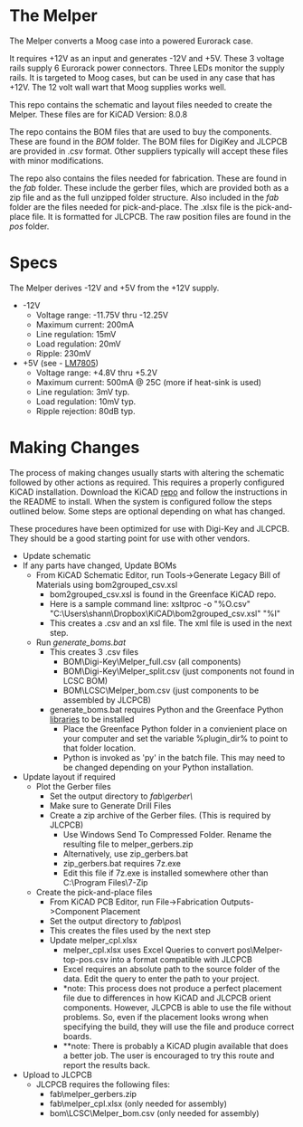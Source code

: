 # The Melper
The Melper converts a Moog case into a powered Eurorack case.

It requires +12V as an input and generates -12V and +5V.
These 3 voltage rails supply 6 Eurorack power connectors.
Three LEDs monitor the supply rails.
It is targeted to Moog cases, but can be used in any case that has +12V.
The 12 volt wall wart that Moog supplies works well. 

This repo contains the schematic and layout files needed to create the Melper.
These files are for KiCAD Version: 8.0.8

The repo contains the BOM files that are used to buy the components.
These are found in the _BOM_ folder.
The BOM files for DigiKey and JLCPCB are provided in .csv format.
Other suppliers typically will accept these files with minor modifications.

The repo also contains the files needed for fabrication. These are found in the _fab_ folder.
These include the gerber files, which are provided both as a zip file and as the full unzipped folder structure.
Also included in the _fab_ folder are the files needed for pick-and-place.
The .xlsx file is the pick-and-place file. It is formatted for JLCPCB.
The raw position files are found in the _pos_ folder.

# Specs
The Melper derives -12V and +5V from the +12V supply.
- -12V
	- Voltage range: -11.75V thru -12.25V
	- Maximum current: 200mA
	- Line regulation: 15mV
	- Load regulation: 20mV
	- Ripple: 230mV
- +5V (see - [LM7805](https://www.ti.com/lit/ds/symlink/lm7800.pdf))
	- Voltage range: +4.8V thru +5.2V
	- Maximum current: 500mA @ 25C (more if heat-sink is used)
	- Line regulation: 3mV typ.
	- Load regulation: 10mV typ.
	- Ripple rejection: 80dB typ.
	

# Making Changes
The process of making changes usually starts with altering the schematic followed by other actions as required.
This requires a properly configured KiCAD installation. Download the KiCAD [repo](https://github.com/shannon-greenlight/KiCAD) and follow the instructions in the README to install.
When the system is configured follow the steps outlined below. Some steps are optional depending on what has changed.

These procedures have been optimized for use with Digi-Key and JLCPCB. They should be a good starting point for use with other vendors.

- Update schematic
- If any parts have changed, Update BOMs
	- From KiCAD Schematic Editor, run Tools->Generate Legacy Bill of Materials using bom2grouped_csv.xsl
		- bom2grouped_csv.xsl is found in the Greenface KiCAD repo.
		- Here is a sample command line: xsltproc -o "%O.csv" "C:\Users\shann\Dropbox\KiCAD\bom2grouped_csv.xsl" "%I"
		- This creates a .csv and an xsl file. The xml file is used in the next step.
	- Run _generate_boms.bat_
		- This creates 3 .csv files
			- BOM\Digi-Key\Melper_full.csv (all components)
			- BOM\Digi-Key\Melper_split.csv (just components not found in LCSC BOM)
			- BOM\LCSC\Melper_bom.csv (just components to be assembled by JLCPCB)
		- generate_boms.bat requires Python and the Greenface Python [libraries](https://github.com/shannon-greenlight/PYTHON_BOM) to be installed
			- Place the Greenface Python folder in a convienient place on your computer and set the variable %plugin_dir% to point to that folder location.
			- Python is invoked as 'py' in the batch file. This may need to be changed depending on your Python installation.
- Update layout if required
	- Plot the Gerber files
		- Set the output directory to _fab\gerber\\_
		- Make sure to Generate Drill Files
		- Create a zip archive of the Gerber files. (This is required by JLCPCB)
			- Use Windows Send To Compressed Folder. Rename the resulting file to melper_gerbers.zip
			- Alternatively, use zip_gerbers.bat
			- zip_gerbers.bat requires 7z.exe
			- Edit this file if 7z.exe is installed somewhere other than C:\Program Files\7-Zip
	- Create the pick-and-place files
		- From KiCAD PCB Editor, run File->Fabrication Outputs->Component Placement
		- Set the output directory to _fab\pos\\_
		- This creates the files used by the next step
		- Update melper_cpl.xlsx
			- melper_cpl.xlsx uses Excel Queries to convert pos\Melper-top-pos.csv into a format compatible with JLCPCB
			- Excel requires an absolute path to the source folder of the data. Edit the query to enter the path to your project.
			- *note: This process does not produce a perfect placement file due to differences in how KiCAD and JLCPCB orient components. However, JLCPCB is able to use the file without problems. So, even if the placement looks wrong when specifying the build, they will use the file and produce correct boards.
			- **note: There is probably a KiCAD plugin available that does a better job. The user is encouraged to try this route and report the results back.
- Upload to JLCPCB
	- JLCPCB requires the following files:
		- fab\melper_gerbers.zip
		- fab\melper_cpl.xlsx (only needed for assembly)
		- bom\LCSC\Melper_bom.csv (only needed for assembly)
